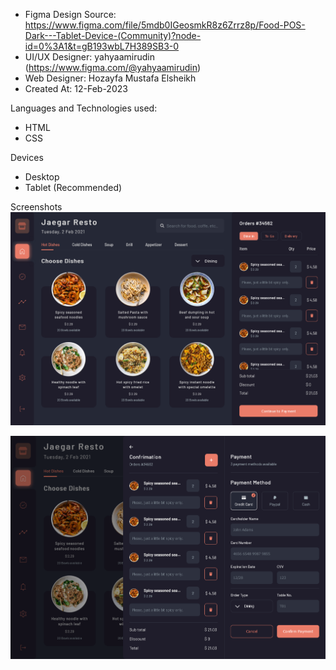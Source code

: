 - Figma Design Source: https://www.figma.com/file/5mdb0IGeosmkR8z6Zrrz8p/Food-POS-Dark---Tablet-Device-(Community)?node-id=0%3A1&t=gB193wbL7H389SB3-0
- UI/UX Designer: yahyaamirudin (https://www.figma.com/@yahyaamirudin)
- Web Designer: Hozayfa Mustafa Elsheikh
- Created At: 12-Feb-2023

Languages and Technologies used:
- HTML
- CSS

Devices
- Desktop
- Tablet (Recommended)

Screenshots
![alt text](https://github.com/hozayfamustafaelsheikh/Food-POS-Dark-Tablet-Device--Community-/blob/main/assets/img/Screenshots/Firefox_Screenshot_2023-02-12T14-13-58.718Z.png?raw=true)

![alt text](https://github.com/hozayfamustafaelsheikh/Food-POS-Dark-Tablet-Device--Community-/blob/main/assets/img/Screenshots/Firefox_Screenshot_2023-02-13T13-08-07.343Z.png?raw=true)
